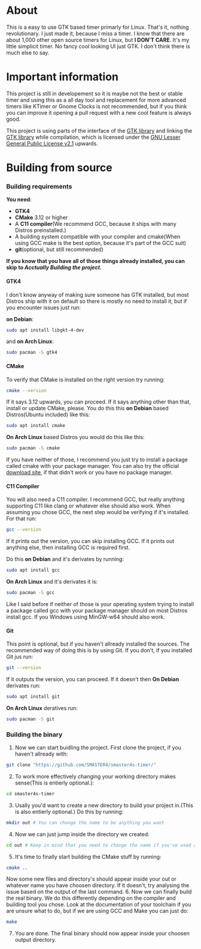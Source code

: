 # About
This is a easy to use GTK based timer primarly for Linux. That's it, nothing revolutionary.
I just made it, because I miss a timer.
I know that there are about 1,000 other open source timers for Linux, but **I DON'T CARE**.
It's my little simplicit timer. No fancy cool looking UI just GTK.
I don't think there is much else to say.

# Important information
This project is still in developement so it is maybe not the best or stable timer and using this as a all day tool and replacement for more advanced timers like KTimer or Gnome Clocks is not recommended, but if you think you can improve it opening a pull request with a new cool feature is always good.

This project is using parts of the interface of the [GTK library](https://gtk.org/) and linking the [GTK library](https://gtk.org/) while compilation,
which is licensed under the [GNU Lesser General Public License v2.1](https://www.gnu.org/licenses/old-licenses/lgpl-2.1.html) upwards.

# Building from source

### Building requirements
**You need**:
+ **GTK4**
+ **CMake** 3.12 or higher
+ A **C11 compiler**(We recommend GCC, because it ships with many Distros preinstalled.)
+ A building system compatible with your compiler and cmake(When using GCC make is the best option, because it's part of the GCC suit)
+ **git**(optional, but still recommended)

**If you know that you have all of those things already installed, you can skip to *Acctually Building the project*.**

#### GTK4
I don't know anyway of making sure someone has GTK installed,
but most Distros ship with it on default so there is mostly no need to install it,
but if you encounter issues just run:

**on Debian**:
```bash
sudo apt install libgkt-4-dev
```
and **on Arch Linux**:
```bash
sudo pacman -S gtk4
```

#### CMake
To verify that CMake is installed on the right version try running:
```bash
cmake --version
```
If it says 3.12 upwards, you can proceed. If it says anything other than that, install or update CMake, please.
You do this this **on Debian** based Distros(Ubuntu included) like this:
```bash
sudo apt install cmake
```
**On Arch Linux** based Distros you would do this like this:
```bash
sudo pacman -S cmake
```
If you have neither of those, I recommend you just try to install a package called cmake with your package manager.
You can also try the official [download site](https://cmake.org/download/), if that didn't work or you have no package manager.

#### C11 Compiler
You will also need a C11 compiler. I recommend GCC, but really anything supporting C11 like clang or whatever else should also work.
When assuming you chose GCC, the next step would be verifying if it's installed. For that run:
```bash
gcc --version
```
If it prints out the version, you can skip installing GCC.
If it prints out anything else, then installing GCC is required first.

Do this **on Debian** and it's derivates by running:
```bash
sudo apt install gcc
```
**On Arch Linux** and it's derivates it is:
```bash
sudo pacman -S gcc
```
Like I said before if neither of those is your operating system trying to install a package called gcc with your package manager should on most Distros install gcc.
If you Windows using MinGW-w64 should also work.

#### Git
This point is optional, but if you haven't allready installed the sources.
The recommended way of doing this is by using Git.
If you don't, if you installed Git jus run:
```bash
git --version
```
If it outputs the version, you can proceed. If it doesn't then
**On Debian** derivates run:
```bash
sudo apt install git
```
**On Arch Linux** deratives run:
```bash
sudo pacman -S git
```

### Building the binary
1. Now we can start buidling the project. First clone the project, if you haven't allready with:
```bash
git clone "https://github.com/SMASTER4/smaster4s-timer/"
```
2. To work more effectively changing your working directory makes sense(This is entierly optional.):
```bash
cd smaster4s-timer
```
3. Usally you'd want to create a new directory to build your project in.(This is also entierly optional.) Do this by running:
```bash
mkdir out # You can change the name to be anything you want
```
4. Now we can just jump inside the directory we created:
```bash
cd out # Keep in mind that you need to change the name if you've used a different name
```
5. It's time to finally start building the CMake stuff by running:
```bash
cmake ..
```
Now some new files and directory's should appear inside your out or whatever name you have choosen directory.
If it doesn't, try analysing the issue based on the output of the last command.
6. Now we can finally build the real binary. We do this differently depending on the compiler and building tool you chose.
Look at the documentation of your toolchain if you are unsure what to do, but if we are using GCC and Make you can just do:
```bash
make
```
7. You are done. The final binary should now appear inside your choosen output directory.
